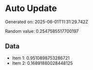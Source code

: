 # Auto Update

Generated on: 2025-06-01T11:31:29.742Z

Random value: 0.2547585517700197

## Data

- Item 1: 0.9510898753286721
- Item 2: 0.16891880028448125
